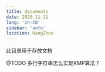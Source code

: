 ```yaml
---
title: documents
date: 2020-11-11
lang: 'zh-CN'
sidebar: 'auto'
location: HangZhou
---
```


此目录用于存放文档

@TODO  多行字符串怎么实现KMP算法？